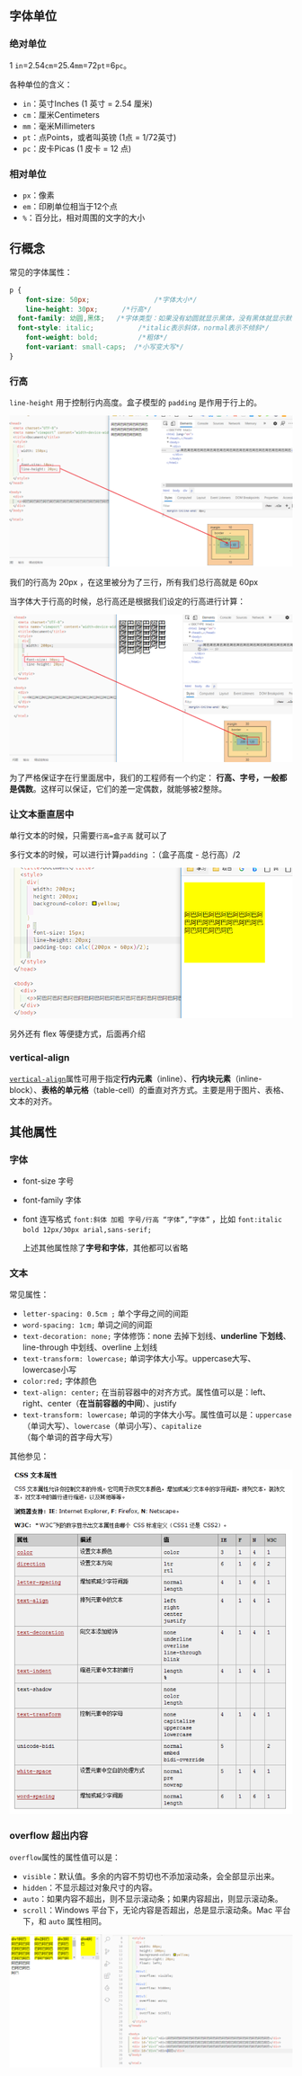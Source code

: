 ## 字体单位

### 绝对单位

1 `in`=2.54`cm`=25.4`mm`=72`pt`=6`pc`。

各种单位的含义：

- `in`：英寸Inches (1 英寸 = 2.54 厘米)
- `cm`：厘米Centimeters
- `mm`：毫米Millimeters
- `pt`：点Points，或者叫英镑 (1点 = 1/72英寸)
- `pc`：皮卡Picas (1 皮卡 = 12 点)

### 相对单位

- `px`：像素
- `em`：印刷单位相当于12个点 
- `%`：百分比，相对周围的文字的大小

## 行概念

常见的字体属性：

```css
p {
	font-size: 50px; 				/*字体大小*/
	line-height: 30px;      /*行高*/
  font-family: 幼圆,黑体; 	/*字体类型：如果没有幼圆就显示黑体，没有黑体就显示默认*/
  font-style: italic;			/*italic表示斜体，normal表示不倾斜*/
	font-weight: bold;			/*粗体*/
	font-variant: small-caps;  /*小写变大写*/
}
```

### 行高

`line-height` 用于控制行内高度。盒子模型的 `padding` 是作用于行上的。

![](./pic/line-height01.png)

我们的行高为 20px ，在这里被分为了三行，所有我们总行高就是 60px

当字体大于行高的时候，总行高还是根据我们设定的行高进行计算：

![](./pic/line-height02.png)

为了严格保证字在行里面居中，我们的工程师有一个约定： **行高、字号，一般都是偶数**。这样可以保证，它们的差一定偶数，就能够被2整除。

### 让文本垂直居中

单行文本的时候，只需要`行高=盒子高` 就可以了

多行文本的时候，可以进行计算`padding` ：（盒子高度 - 总行高）/2

<img src="./pic/line-height03.png" style="zoom:60%;" />



另外还有 flex 等便捷方式，后面再介绍	

### vertical-align

[`vertical-align`](https://developer.mozilla.org/zh-CN/docs/Web/CSS/vertical-align)属性可用于指定**行内元素**（inline）、**行内块元素**（inline-block）、**表格的单元格**（table-cell）的垂直对齐方式。主要是用于图片、表格、文本的对齐。

## 其他属性

### 字体

- font-size  字号

- font-family  字体

- font  连写格式 `font:斜体 加粗 字号/行高 “字体”,”字体”` ，比如 `font:italic bold 12px/30px arial,sans-serif;`

  上述其他属性除了**字号和字体**，其他都可以省略

### 文本

常见属性：

- `letter-spacing: 0.5cm ;` 单个字母之间的间距
- `word-spacing: 1cm;` 单词之间的间距
- `text-decoration: none;` 字体修饰：none 去掉下划线、**underline 下划线**、line-through 中划线、overline 上划线
- `text-transform: lowercase;` 单词字体大小写。uppercase大写、lowercase小写
- `color:red;` 字体颜色
- `text-align: center;` 在当前容器中的对齐方式。属性值可以是：left、right、center（**在当前容器的中间**）、justify
- `text-transform: lowercase;` 单词的字体大小写。属性值可以是：`uppercase`（单词大写）、`lowercase`（单词小写）、`capitalize`（每个单词的首字母大写）

其他参见：

![](./pic/02-04.png)

### overflow 超出内容

`overflow`属性的属性值可以是：

- `visible`：默认值。多余的内容不剪切也不添加滚动条，会全部显示出来。
- `hidden`：不显示超过对象尺寸的内容。
- `auto`：如果内容不超出，则不显示滚动条；如果内容超出，则显示滚动条。
- `scroll`：Windows 平台下，无论内容是否超出，总是显示滚动条。Mac 平台下，和 `auto` 属性相同。

![](./pic/02-05.png)